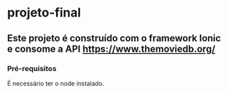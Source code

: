 # projeto-final

## Este projeto é construído com o framework Ionic e consome a API https://www.themoviedb.org/

### Pré-requisitos
É necessário ter o node instalado.
